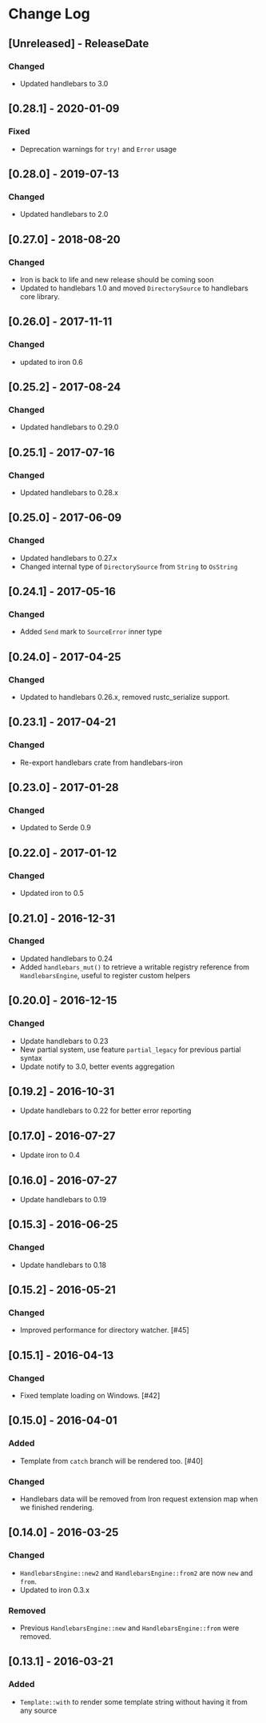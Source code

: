 # Change Log

## [Unreleased] - ReleaseDate

### Changed

* Updated handlebars to 3.0

## [0.28.1] - 2020-01-09

### Fixed

* Deprecation warnings for `try!` and `Error` usage

## [0.28.0] - 2019-07-13

### Changed

* Updated handlebars to 2.0

## [0.27.0] - 2018-08-20

### Changed

* Iron is back to life and new release should be coming soon
* Updated to handlebars 1.0 and moved `DirectorySource` to handlebars
  core library.

## [0.26.0] - 2017-11-11

### Changed

* updated to iron 0.6

## [0.25.2] - 2017-08-24

### Changed

* Updated handlebars to 0.29.0

## [0.25.1] - 2017-07-16

### Changed

* Updated handlebars to 0.28.x

## [0.25.0] - 2017-06-09

### Changed

* Updated handlebars to 0.27.x
* Changed internal type of `DirectorySource` from `String` to `OsString`

## [0.24.1] - 2017-05-16

### Changed

* Added `Send` mark to `SourceError` inner type

## [0.24.0] - 2017-04-25

### Changed

* Updated to handlebars 0.26.x, removed rustc_serialize support.

## [0.23.1] - 2017-04-21

### Changed

* Re-export handlebars crate from handlebars-iron

## [0.23.0] - 2017-01-28

### Changed

* Updated to Serde 0.9

## [0.22.0] - 2017-01-12

### Changed

* Updated iron to 0.5

## [0.21.0] - 2016-12-31

### Changed

* Updated handlebars to 0.24
* Added `handlebars_mut()` to retrieve a writable registry reference
  from `HandlebarsEngine`, useful to register custom helpers

## [0.20.0] - 2016-12-15

### Changed

* Update handlebars to 0.23
* New partial system, use feature `partial_legacy` for previous
  partial syntax
* Update notify to 3.0, better events aggregation

## [0.19.2] - 2016-10-31

* Update handlebars to 0.22 for better error reporting

## [0.17.0] - 2016-07-27

* Update iron to 0.4

## [0.16.0] - 2016-07-27

* Update handlebars to 0.19

## [0.15.3] - 2016-06-25

### Changed

* Update handlebars to 0.18

## [0.15.2] - 2016-05-21

### Changed

* Improved performance for directory watcher. [#45]

## [0.15.1] - 2016-04-13

### Changed

* Fixed template loading on Windows. [#42]

## [0.15.0] - 2016-04-01

### Added

* Template from `catch` branch will be rendered too. [#40]

### Changed

* Handlebars data will be removed from Iron request extension map when
  we finished rendering.

## [0.14.0] - 2016-03-25

### Changed

* `HandlebarsEngine::new2` and `HandlebarsEngine::from2` are now `new`
  and `from`.
* Updated to iron 0.3.x

### Removed

* Previous `HandlebarsEngine::new` and `HandlebarsEngine::from` were
  removed.

## [0.13.1] - 2016-03-21

### Added

* `Template::with` to render some template string without having it
  from any source
